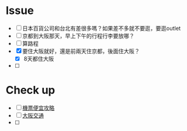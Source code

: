 
# Issue

- [ ] 日本百貨公司和台北有差很多嗎？如果差不多就不要逛，要逛outlet
- [ ] 京都到大阪那天，早上下午的行程行李要放哪？
- [ ] 算路程
- [x] 要住大阪就好，還是前兩天住京都，後面住大阪？
  - [x] 8天都住大阪
- [ ] 


# Check up

- [ ] [機票便宜攻略](https://mimihan.tw/tokyo-air-tickets/)
- [ ] [大阪交通](https://mimihan.tw/kix-traffic/)
- [ ] 
